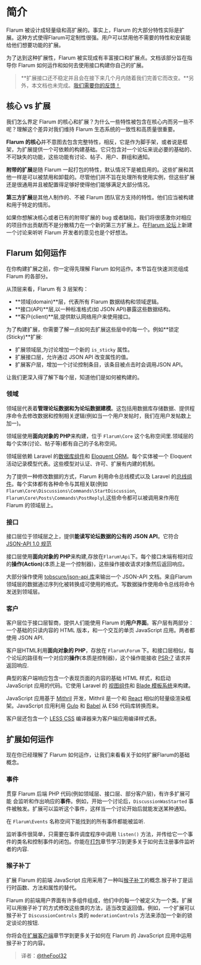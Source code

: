 # 简介

Flarum 被设计成轻量级和高扩展的。事实上，Flarum 的大部分特性实际是扩展。这种方式使得Flarum可定制性很强。用户可以禁用他不需要的特性和安装能给他们想要功能的扩展。

为了达到这种扩展性，Flarum 被实现成有丰富接口和扩展点。文档该部分旨在指导你 Flarum 如何运作和如何去使用接口构建你自己的扩展。

> **扩展接口还不稳定并且会在接下来几个月内随着我们完善它而改变。**另外，本文档也未完成。[我们需要你的反馈！](https://github.com/flarum/core/issues/246)

## 核心 vs 扩展

我们怎么界定 Flarum 的核心和扩展？为什么一些特性被包含在核心内而另一些不呢？理解这个差异对我们维持 Flarum 生态系统的一致性和高质量很重要。

**Flarum 的核心**并不意图去包含完整特性，相反，它是作为脚手架，或者说是框架，为扩展提供一个可依赖的构建基础。它只包含对一个论坛来说必要的基础的、不可缺失的功能，这些功能有讨论、帖子、用户、群组和通知。

**附带的扩展**是随 Flarum 一起打包的特性，默认情况下是被启用的。这些扩展和其他一样是可以被禁用和卸载的。尽管他们并不旨在处理所有使用实例，但这些扩展还是很通用并且被配置得足够好使得他们能够满足大部分情况。

**第三方扩展**是其他人制作的、不被 Flarum 团队官方支持的特性。他们应当被构建和用于特定的情形。

如果你想解决核心或者已有的附带扩展的 bug 或者缺陷，我们将很感激你对相应的项目作出贡献而不是分散精力在一个新的第三方扩展上。在[Flarum 论坛](http://discuss.flarum.org)上新建一个讨论来听听 Flarum 开发者的意见也是个好想法。

## Flarum 如何运作

在你构建扩展之前，你一定得先理解 Flarum 如何运作。本节旨在快速浏览组成 Flarum 的各部分。

从顶层来看，Flarum 有 3 层架构：

* **领域(domain)**层，代表所有 Flarum 数据结构和领域逻辑。
* **接口(API)**层,以一种标准格式(如 JSON API)暴露这些数据结构。
* **客户(client)**层,提供默认网络用户来使用接口。

为了构建扩展，你需要了解一点如何去扩展这些层中的每一个。例如**锁定(Sticky)**扩展:

* 扩展领域层,为讨论增加一个新的 `is_sticky` 属性。
* 扩展接口层，允许通过 JSON API 改变属性的值。
* 扩展客户层，增加一个讨论控制条目，该条目被点击时会调用JSON API。

让我们更深入得了解下每个层，知道他们是如何被构建的。

### 领域

领域层代表着**管理论坛数据和为论坛数据建模**。这包括用数据库存储数据、提供程序命令去修改数据和控制相关逻辑(例如当一个用户发帖时，我们在用户发帖数上加一)。

领域层使用**面向对象的 PHP**来构建，位于 `Flarum\Core` 这个名称空间里.领域层的每个实体(讨论、帖子等)都有自己的子名称空间。

领域层依赖 Laravel 的[数据库组件](http://laravel.com/docs/5.1/database)和 [Eloquent ORM](http://laravel.com/docs/5.1/eloquent)。每个实体被一个 Eloquent 活动记录模型代表。这些模型对认证、许可、扩展有内建的机制。

为了提供一种修改数据的方式，Flarum 利用命令总线模式以及 Laravel 的[总线组件](http://laravel.com/docs/5.0/bus)。每个实体都有各种命令与其相关联(例如 `Flarum\Core\Discussions\Commands\StartDiscussion`, `Flarum\Core\Posts\Commands\PostReply`),这些命令都可以被调用来作用在 Flarum 的领域层上。

### 接口

接口层位于领域层之上，提供**能读写论坛数据的公有的 JSON API**。它符合 [JSON-API 1.0 规范](http://jsonapi.org.cn)

接口层使用**面向对象的 PHP**来构建,存放在`Flarum\Api`下。每个接口末端有相对应的**操作(Action)**(本质上是一个控制器)，这些操作接收请求对象然后返回响应。

大部分操作使用 [tobscure/json-api 库](https://github.com/tobscure/json-api)来输出一个 JSON-API 文档。来自Flarum领域层的数据通过序列化被转换成可使用的格式。写数据操作使用命令总线将命令发送到领域层。

### 客户 

客户层位于接口层智商，提供人们能使用 Flarum 的**用户界面**。客户层有两部分：一个基础的只读内容的 HTML 版本，和一个交互的单页 JavaScript 应用。两者都使用 JSON API.

客户层HTML利用**面向对象的 PHP**，存放在 `Flarum\Forum` 下。和接口层相似，每个论坛的路径有一个对应的**操作**(本质是控制器)，这个操作能接收 [PSR-7](https://github.com/php-fig/http-message) 请求并返回响应.

典型的客户端响应包含一个表现页面的内容的基础 HTML 样式，和启动 JavaScript 应用的代码。它使用 Laravel 的 [视图组件](http://laravel.com/docs/5.1/views)和 [Blade 模板系统](http://laravel.com/docs/5.1/blade)来构建。

JavaScript 应用基于 [Mithril](http://mithril.js.org) 开发，Mithril 是一个和 [React](http://facebook.github.io/react) 相似的轻量级渲染框架。JavaScript 应用利用 [Gulp](http://gulpjs.com) 和 [Babel](https://babeljs.io) 从 ES6 代码库转换而来。

客户层还包含一个 [LESS CSS](http://lesscss.org) 编译器来为客户端应用编译样式表。

## 扩展如何运作

现在你已经理解了 Flarum 如何运作，让我们来看看关于如何扩展Flarum的基础概念。

### 事件

贯穿 Flarum 后端 PHP 代码(例如领域层、接口层、部分客户层)，有许多扩展可能
会监听和作出响应的**事件**。例如，开始一个讨论后，`DiscussionWasStarted` 事件被触发。扩展可以监听这个事件，这样当一个讨论开始后就能发送某种通知。

在 `Flarum\Events` 名称空间下能找到的所有事件都能被监听.

监听事件很简单，只需要在事件调度程序中调用 `listen()` 方法，并传给它一个事件的类名和控制事件的闭包。你能在[打包](packaging.md)章节学习到更多关于如何去注册事件监听者的内容.

### 猴子补丁

扩展 Flarum 的前端 JavaScript 应用采用了一种叫[猴子补丁](https://en.wikipedia.org/wiki/Monkey_patch)的概念.猴子补丁是运行时函数、方法和属性的替代。

Flarum 的前端用户界面有许多组件组成，他们中的每一个被定义为一个类。扩展可以用猴子补丁的方式修改这些类的方法，适当改变返回值。例如，一个扩展可以猴子补丁 `DiscussionControls` 类的 `moderationControls` 方法来添加一个新的锁定谈论的按钮.

你将会在[扩展客户端](client.md)章节学到更多关于如何在 Flarum 的 JavaScript 应用中运用猴子补丁的内容。

> 译者：[@theFool32](https://github.com/theFool32)
